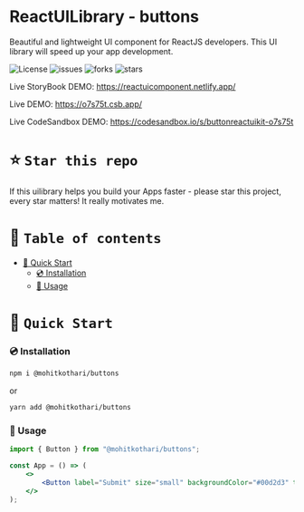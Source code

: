# ReactUILibrary - buttons

Beautiful and lightweight UI component for ReactJS developers. This UI library will speed up your app development.

![License](https://img.shields.io/npm/l/@mohitkothari/buttons?style=plastic)
![issues](https://img.shields.io/github/issues/mohitkothari-dev/ReactUILibrary?style=plastic)
![forks](https://img.shields.io/github/forks/mohitkothari-dev/ReactUILibrary?style=plastic)
![stars](https://img.shields.io/github/stars/mohitkothari-dev/ReactUILibrary?style=plastic)

Live StoryBook DEMO: https://reactuicomponent.netlify.app/

Live DEMO: https://o7s75t.csb.app/

Live CodeSandbox DEMO: https://codesandbox.io/s/buttonreactuikit-o7s75t

# ⭐️ `Star this repo`

If this uilibrary helps you build your Apps faster - please star this project, every star matters! It really motivates me.


# 🧭 `Table of contents`

-   [🚀 Quick Start](#-quick-start)
    -   [💿 Installation](#-installation)
    -   [🧰 Usage](#-usage)



# 🚀 `Quick Start`

### 💿 Installation

```bash
npm i @mohitkothari/buttons
```

or

```bash
yarn add @mohitkothari/buttons
```

### 🧰 Usage

```jsx
import { Button } from "@mohitkothari/buttons";

const App = () => (
    <>
        <Button label="Submit" size="small" backgroundColor="#00d2d3" textColor="#fff" />
    </>
);
```